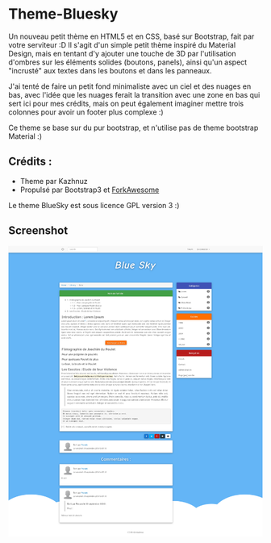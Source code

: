 # Theme-Bluesky

Un nouveau petit thème en HTML5 et en CSS, basé sur Bootstrap, fait par votre serviteur :D Il s'agit d'un simple petit thème inspiré du Material Design, mais en tentant d'y ajouter une touche de 3D par l'utilisation d'ombres sur les éléments solides (boutons, panels), ainsi qu'un aspect "incrusté" aux textes dans les boutons et dans les panneaux.

J'ai tenté de faire un petit fond minimaliste avec un ciel et des nuages en bas, avec l'idée que les nuages ferait la transition avec une zone en bas qui sert ici pour mes crédits, mais on peut également imaginer mettre trois colonnes pour avoir un footer plus complexe :)

Ce theme se base sur du pur bootstrap, et n'utilise pas de theme bootstrap Material :)

## Crédits :

- Theme par Kazhnuz
- Propulsé par Bootstrap3 et [ForkAwesome](https://forkawesome.github.io/)

Le theme BlueSky est sous licence GPL version 3 :)

## Screenshot

![Screen du theme](screenshot.png)
